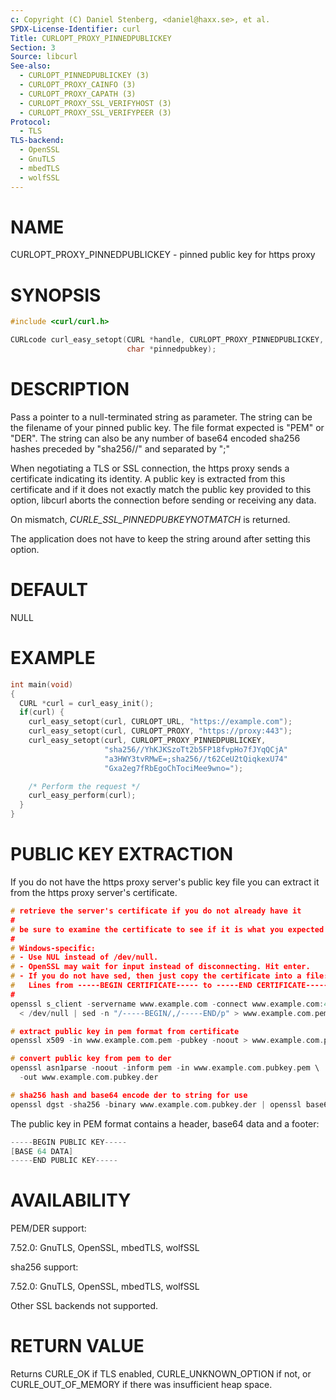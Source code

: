 ```yaml
---
c: Copyright (C) Daniel Stenberg, <daniel@haxx.se>, et al.
SPDX-License-Identifier: curl
Title: CURLOPT_PROXY_PINNEDPUBLICKEY
Section: 3
Source: libcurl
See-also:
  - CURLOPT_PINNEDPUBLICKEY (3)
  - CURLOPT_PROXY_CAINFO (3)
  - CURLOPT_PROXY_CAPATH (3)
  - CURLOPT_PROXY_SSL_VERIFYHOST (3)
  - CURLOPT_PROXY_SSL_VERIFYPEER (3)
Protocol:
  - TLS
TLS-backend:
  - OpenSSL
  - GnuTLS
  - mbedTLS
  - wolfSSL
---
```


# NAME

CURLOPT_PROXY_PINNEDPUBLICKEY - pinned public key for https proxy

# SYNOPSIS

~~~c
#include <curl/curl.h>

CURLcode curl_easy_setopt(CURL *handle, CURLOPT_PROXY_PINNEDPUBLICKEY,
                          char *pinnedpubkey);
~~~

# DESCRIPTION

Pass a pointer to a null-terminated string as parameter. The string can be the
filename of your pinned public key. The file format expected is "PEM" or
"DER". The string can also be any number of base64 encoded sha256 hashes
preceded by "sha256//" and separated by ";"

When negotiating a TLS or SSL connection, the https proxy sends a certificate
indicating its identity. A public key is extracted from this certificate and
if it does not exactly match the public key provided to this option, libcurl
aborts the connection before sending or receiving any data.

On mismatch, *CURLE_SSL_PINNEDPUBKEYNOTMATCH* is returned.

The application does not have to keep the string around after setting this
option.

# DEFAULT

NULL

# EXAMPLE

~~~c
int main(void)
{
  CURL *curl = curl_easy_init();
  if(curl) {
    curl_easy_setopt(curl, CURLOPT_URL, "https://example.com");
    curl_easy_setopt(curl, CURLOPT_PROXY, "https://proxy:443");
    curl_easy_setopt(curl, CURLOPT_PROXY_PINNEDPUBLICKEY,
                     "sha256//YhKJKSzoTt2b5FP18fvpHo7fJYqQCjA"
                     "a3HWY3tvRMwE=;sha256//t62CeU2tQiqkexU74"
                     "Gxa2eg7fRbEgoChTociMee9wno=");

    /* Perform the request */
    curl_easy_perform(curl);
  }
}
~~~

# PUBLIC KEY EXTRACTION

If you do not have the https proxy server's public key file you can extract it
from the https proxy server's certificate.
~~~c
# retrieve the server's certificate if you do not already have it
#
# be sure to examine the certificate to see if it is what you expected
#
# Windows-specific:
# - Use NUL instead of /dev/null.
# - OpenSSL may wait for input instead of disconnecting. Hit enter.
# - If you do not have sed, then just copy the certificate into a file:
#   Lines from -----BEGIN CERTIFICATE----- to -----END CERTIFICATE-----.
#
openssl s_client -servername www.example.com -connect www.example.com:443 \
  < /dev/null | sed -n "/-----BEGIN/,/-----END/p" > www.example.com.pem

# extract public key in pem format from certificate
openssl x509 -in www.example.com.pem -pubkey -noout > www.example.com.pubkey.pem

# convert public key from pem to der
openssl asn1parse -noout -inform pem -in www.example.com.pubkey.pem \
  -out www.example.com.pubkey.der

# sha256 hash and base64 encode der to string for use
openssl dgst -sha256 -binary www.example.com.pubkey.der | openssl base64
~~~
The public key in PEM format contains a header, base64 data and a
footer:
~~~c
-----BEGIN PUBLIC KEY-----
[BASE 64 DATA]
-----END PUBLIC KEY-----
~~~

# AVAILABILITY

PEM/DER support:

 7.52.0: GnuTLS, OpenSSL, mbedTLS, wolfSSL

sha256 support:

 7.52.0: GnuTLS, OpenSSL, mbedTLS, wolfSSL

Other SSL backends not supported.

# RETURN VALUE

Returns CURLE_OK if TLS enabled, CURLE_UNKNOWN_OPTION if not, or
CURLE_OUT_OF_MEMORY if there was insufficient heap space.
